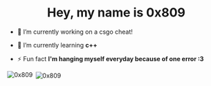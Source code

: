<h1 align="center">Hey, my name is 0x809</h1>

- 🔭 I’m currently working on a csgo cheat!

- 🌱 I’m currently learning **c++**

- ⚡ Fun fact **I'm hanging myself everyday because of one error :3**


<p><img align="left" src="https://github-readme-stats.vercel.app/api/top-langs?username=0x809&show_icons=true&locale=en&layout=compact" alt="0x809" /></p>

<p>&nbsp;<img align="center" src="https://github-readme-stats.vercel.app/api?username=0x809&show_icons=true&locale=en" alt="0x809" /></p>
